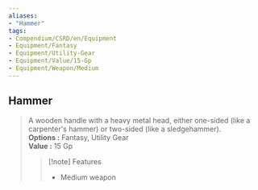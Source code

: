 ```yaml
---
aliases:
- "Hammer"
tags:
- Compendium/CSRD/en/Equipment
- Equipment/Fantasy
- Equipment/Utility-Gear
- Equipment/Value/15-Gp
- Equipment/Weapon/Medium
---
```


  
## Hammer  
  
>A wooden handle with a heavy metal head, either one-sided (like a carpenter's hammer) or two-sided (like a sledgehammer).  
> **Options :** Fantasy, Utility Gear  
> **Value :** 15 Gp  
>>[!note] Features  
>> - Medium weapon